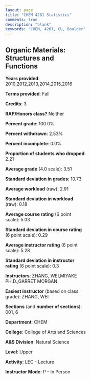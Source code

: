 ```yaml
---
layout: page
title: "CHEM 4261 Statistics"
comments: true
description: "blank"
keywords: "CHEM, 4261, CU, Boulder"
--- 
```

<head>
<script src="https://ajax.googleapis.com/ajax/libs/jquery/2.1.3/jquery.min.js"></script>
<script src="https://dl.dropboxusercontent.com/s/pc42nxpaw1ea4o9/highcharts.js?dl=0"></script>
<!-- <script src="../assets/js/highcharts.js"></script> -->
<style type="text/css">@font-face {
	font-family: "Bebas Neue";
	src: url(https://www.filehosting.org/file/details/544349/BebasNeue%20Regular.otf) format("opentype");
	}
	h1.Bebas { 
		font-family: "Bebas Neue", Verdana, Tahoma;
	}
</style>
</head>
<body>
	<div id="container" style="float: right; width: 45%; height: 88%; margin-left: 2.5%; margin-right: 2.5%;"></div>
	<script language="JavaScript">
		$(document).ready(function() {
		var chart = {type: 'column'};
		var title = {text: 'Grade Distribution'};
		var xAxis = {categories: ['A','B','C','D','F'],crosshair: true};
		var yAxis = {min: 0,title: {text: 'Percentage'}};
		var tooltip = {headerFormat: '<center><b><span style="font-size:20px">{point.key}</span></b></center>',
		               pointFormat: '<td style="padding:0"><b>{point.y:.1f}%</b></td>',
		               footerFormat: '</table>',shared: true,useHTML: true};
		var plotOptions = {column: {pointPadding: 0.0,borderWidth: 0}};  
		var credits = {enabled: false};var series= [{name: 'Percent',data: [54.89,44.36,0.75,0.0,0.0,]}];
		var json = {};
		json.chart = chart;
		json.title = title;
		json.tooltip = tooltip;
		json.xAxis = xAxis;
		json.yAxis = yAxis;  
		json.series = series;
		json.plotOptions = plotOptions;  
		json.credits = credits;
		$('#container').highcharts(json);
	});
	</script>
</body>
			   
## Organic Materials: Structures and Functions

**Years provided**: 2010,2012,2013,2014,2015,2016

**Terms provided**: Fall

**Credits**: 3

**RAP/Honors class?** Neither

**Percent grade**: 100.0%

**Percent withdrawn**: 2.53%

**Percent incomplete**: 0.0%

**Proportion of students who dropped**: 2.21

**Average grade** (4.0 scale): 3.51

**Standard deviation in grades**: 10.73

**Average workload** (raw): 2.91

**Standard deviation in workload** (raw): 0.18

**Average course rating** (6 point scale): 5.03

**Standard deviation in course rating** (6 point scale): 0.29

**Average instructor rating** (6 point scale): 5.28

**Standard deviation in instructor rating** (6 point scale): 0.3

**Instructors**: ZHANG, WEI,MIYAKE PH.D.,GARRET MORGAN

**Easiest instructor** (based on class grade): ZHANG, WEI

**Sections** (and **number of sections**): 001, 6

**Department**: CHEM

**College**: College of Arts and Sciences

**A&S Division**: Natural Science

**Level**: Upper

**Activity**: LEC - Lecture

**Instructor Mode**: P  - In Person